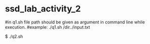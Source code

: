 # ssd_lab_activity_2
#in q1.sh file path should be given as argument in command line while execution.
#example: ./q1.sh /dir../input.txt

$ ./q2.sh

